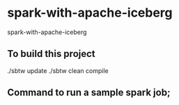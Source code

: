 # spark-with-apache-iceberg
spark-with-apache-iceberg

## To build this project
./sbtw update
./sbtw clean compile

## Command to run a sample spark job;

